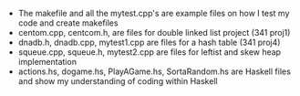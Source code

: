 * The makefile and all the mytest.cpp's are example files on how I test my code and create makefiles
* centom.cpp, centcom.h, are files for double linked list project (341 proj1)
* dnadb.h, dnadb.cpp, mytest1.cpp are files for a hash table (341 proj4)
* squeue.cpp, squeue.h, mytest2.cpp are files for leftist and skew heap implementation
* actions.hs, dogame.hs, PlayAGame.hs, SortaRandom.hs are Haskell files and show my understanding of coding within Haskell
